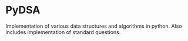 # PyDSA
Implementation of various data structures and algorithms in python. Also includes implementation of standard questions.
